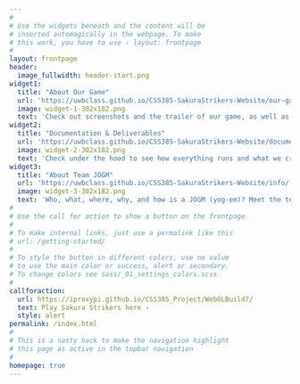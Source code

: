 ```yaml
---
#
# Use the widgets beneath and the content will be
# inserted automagically in the webpage. To make
# this work, you have to use › layout: frontpage
#
layout: frontpage
header:
  image_fullwidth: header-start.png
widget1:
  title: "About Our Game"
  url: 'https://uwbclass.github.io/CSS385-SakuraStrikers-Website/our-game/'
  image: widget-1-302x182.png
  text: 'Check out screenshots and the trailer of our game, as well as where to play it!'
widget2:
  title: "Documentation & Deliverables"
  url: 'https://uwbclass.github.io/CSS385-SakuraStrikers-Website/documentation/'
  image: widget-2-302x182.png
  text: 'Check under the hood to see how everything runs and what we created for CSS 385!'
widget3:
  title: "About Team JOGM"
  url: 'https://uwbclass.github.io/CSS385-SakuraStrikers-Website/info/'
  image: widget-3-302x182.png
  text: 'Who, what, where, why, and how is a JOGM (yog-em)? Meet the team and course!'
#
# Use the call for action to show a button on the frontpage
#
# To make internal links, just use a permalink like this
# url: /getting-started/
#
# To style the button in different colors, use no value
# to use the main color or success, alert or secondary.
# To change colors see sass/_01_settings_colors.scss
#
callforaction:
  url: https://iproxypi.github.io/CSS385_Project/WebGLBuild7/
  text: Play Sakura Strikers here ›
  style: alert
permalink: /index.html
#
# This is a nasty hack to make the navigation highlight
# this page as active in the topbar navigation
#
homepage: true
---
```

